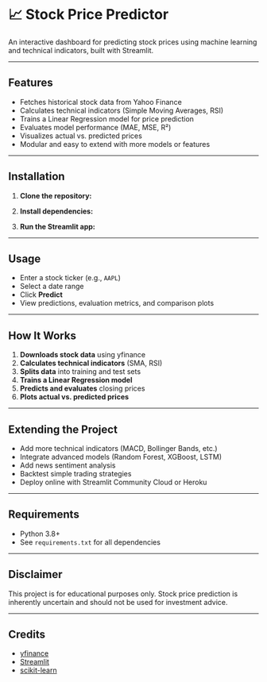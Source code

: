 # 📈 Stock Price Predictor

An interactive dashboard for predicting stock prices using machine learning and technical indicators, built with Streamlit.

---

## Features

- Fetches historical stock data from Yahoo Finance
- Calculates technical indicators (Simple Moving Averages, RSI)
- Trains a Linear Regression model for price prediction
- Evaluates model performance (MAE, MSE, R²)
- Visualizes actual vs. predicted prices
- Modular and easy to extend with more models or features

---

## Installation

1. **Clone the repository:**

2. **Install dependencies:**

3. **Run the Streamlit app:**

---

## Usage

- Enter a stock ticker (e.g., `AAPL`)
- Select a date range
- Click **Predict**
- View predictions, evaluation metrics, and comparison plots

---

## How It Works

1. **Downloads stock data** using yfinance
2. **Calculates technical indicators** (SMA, RSI)
3. **Splits data** into training and test sets
4. **Trains a Linear Regression model**
5. **Predicts and evaluates** closing prices
6. **Plots actual vs. predicted prices**

---

## Extending the Project

- Add more technical indicators (MACD, Bollinger Bands, etc.)
- Integrate advanced models (Random Forest, XGBoost, LSTM)
- Add news sentiment analysis
- Backtest simple trading strategies
- Deploy online with Streamlit Community Cloud or Heroku

---

## Requirements

- Python 3.8+
- See `requirements.txt` for all dependencies

---

## Disclaimer

This project is for educational purposes only. Stock price prediction is inherently uncertain and should not be used for investment advice.

---

## Credits

- [yfinance](https://github.com/ranaroussi/yfinance)
- [Streamlit](https://streamlit.io/)
- [scikit-learn](https://scikit-learn.org/)
